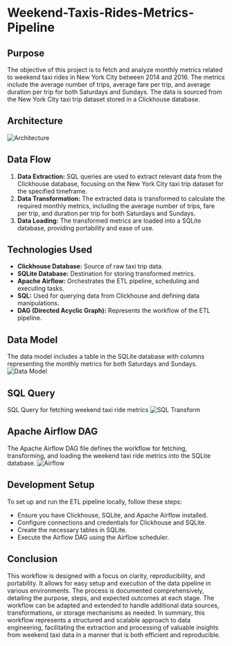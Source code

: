 # Weekend-Taxis-Rides-Metrics-Pipeline

## Purpose
The objective of this project is to fetch and analyze monthly metrics related to weekend taxi rides in New York City between 2014 and 2016. 
The metrics include the average number of trips, average fare per trip, and average duration per trip for both Saturdays and Sundays. 
The data is sourced from the New York City taxi trip dataset stored in a Clickhouse database.

## Architecture
![Architecture](https://github.com/kingsley-123/Weekend-Taxis-Rides-Metrics-Pipeline/assets/63650573/d36ff5d8-ded0-4f3f-b3c7-c1ac6e002a64)

## Data Flow
1. **Data Extraction:** SQL queries are used to extract relevant data from the Clickhouse database, focusing on the New York City taxi trip dataset for the specified timeframe.
2. **Data Transformation:** The extracted data is transformed to calculate the required monthly metrics, including the average number of trips, fare per trip, and duration per trip for both Saturdays and Sundays.
3. **Data Loading:** The transformed metrics are loaded into a SQLite database, providing portability and ease of use.

## Technologies Used
- **Clickhouse Database:** Source of raw taxi trip data.
- **SQLite Database:** Destination for storing transformed metrics.
- **Apache Airflow:** Orchestrates the ETL pipeline, scheduling and executing tasks.
- **SQL:** Used for querying data from Clickhouse and defining data manipulations.
- **DAG (Directed Acyclic Graph):** Represents the workflow of the ETL pipeline.

## Data Model
The data model includes a table in the SQLite database with columns representing the monthly metrics for both Saturdays and Sundays.
![Data Model](https://github.com/kingsley-123/Weekend-Taxis-Rides-Metrics-Pipeline/assets/63650573/49bf1fd7-d4b5-4658-a041-beb97502b42b)

## SQL Query
SQL Query for fetching weekend taxi ride metrics
![SQL Transform](https://github.com/kingsley-123/Weekend-Taxis-Rides-Metrics-Pipeline/assets/63650573/a8969ecd-c32c-4013-b644-13584c7e9b36)

## Apache Airflow DAG
The Apache Airflow DAG file defines the workflow for fetching, transforming, and loading the weekend taxi ride metrics into the SQLite database.
![Airflow](https://github.com/kingsley-123/Weekend-Taxis-Rides-Metrics-Pipeline/assets/63650573/33745851-ed31-4175-9986-47e7ee013046)

## Development Setup
To set up and run the ETL pipeline locally, follow these steps:
- Ensure you have Clickhouse, SQLite, and Apache Airflow installed.
- Configure connections and credentials for Clickhouse and SQLite.
- Create the necessary tables in SQLite.
- Execute the Airflow DAG using the Airflow scheduler.

## Conclusion
This workflow is designed with a focus on clarity, reproducibility, and portability. It allows for easy setup and execution of the data pipeline in various environments. The process is documented comprehensively, detailing the purpose, steps, and expected outcomes at each stage. The workflow can be adapted and extended to handle additional data sources, transformations, or storage mechanisms as needed.
In summary, this workflow represents a structured and scalable approach to data engineering, facilitating the extraction and processing of valuable insights from weekend taxi data in a manner that is both efficient and reproducible.

